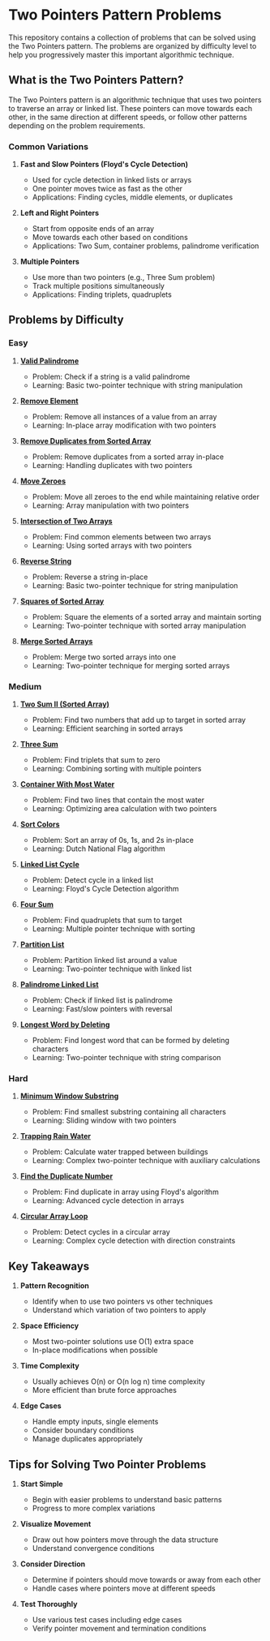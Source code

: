 # Two Pointers Pattern Problems

This repository contains a collection of problems that can be solved using the Two Pointers pattern. The problems are organized by difficulty level to help you progressively master this important algorithmic technique.

## What is the Two Pointers Pattern?

The Two Pointers pattern is an algorithmic technique that uses two pointers to traverse an array or linked list. These pointers can move towards each other, in the same direction at different speeds, or follow other patterns depending on the problem requirements.

### Common Variations

1. **Fast and Slow Pointers (Floyd's Cycle Detection)**
   - Used for cycle detection in linked lists or arrays
   - One pointer moves twice as fast as the other
   - Applications: Finding cycles, middle elements, or duplicates

2. **Left and Right Pointers**
   - Start from opposite ends of an array
   - Move towards each other based on conditions
   - Applications: Two Sum, container problems, palindrome verification

3. **Multiple Pointers**
   - Use more than two pointers (e.g., Three Sum problem)
   - Track multiple positions simultaneously
   - Applications: Finding triplets, quadruplets

## Problems by Difficulty

### Easy
1. [**Valid Palindrome**](ValidPalindrome.java)
   - Problem: Check if a string is a valid palindrome
   - Learning: Basic two-pointer technique with string manipulation

2. [**Remove Element**](RemoveElement.java)
   - Problem: Remove all instances of a value from an array
   - Learning: In-place array modification with two pointers

3. [**Remove Duplicates from Sorted Array**](RemoveDuplicatesSorted.java)
   - Problem: Remove duplicates from a sorted array in-place
   - Learning: Handling duplicates with two pointers

4. [**Move Zeroes**](MoveZeroes.java)
   - Problem: Move all zeroes to the end while maintaining relative order
   - Learning: Array manipulation with two pointers

5. [**Intersection of Two Arrays**](IntersectionArrays.java)
   - Problem: Find common elements between two arrays
   - Learning: Using sorted arrays with two pointers

6. [**Reverse String**](ReverseString.java)
   - Problem: Reverse a string in-place
   - Learning: Basic two-pointer technique for string manipulation

7. [**Squares of Sorted Array**](SquaresSortedArray.java)
   - Problem: Square the elements of a sorted array and maintain sorting
   - Learning: Two-pointer technique with sorted array manipulation

8. [**Merge Sorted Arrays**](MergeSortedArrays.java)
   - Problem: Merge two sorted arrays into one
   - Learning: Two-pointer technique for merging sorted arrays

### Medium
1. [**Two Sum II (Sorted Array)**](TwoSumSorted.java)
   - Problem: Find two numbers that add up to target in sorted array
   - Learning: Efficient searching in sorted arrays

2. [**Three Sum**](ThreeSum.java)
   - Problem: Find triplets that sum to zero
   - Learning: Combining sorting with multiple pointers

3. [**Container With Most Water**](ContainerWithMostWater.java)
   - Problem: Find two lines that contain the most water
   - Learning: Optimizing area calculation with two pointers

4. [**Sort Colors**](SortColors.java)
   - Problem: Sort an array of 0s, 1s, and 2s in-place
   - Learning: Dutch National Flag algorithm

5. [**Linked List Cycle**](LinkedListCycle.java)
   - Problem: Detect cycle in a linked list
   - Learning: Floyd's Cycle Detection algorithm

6. [**Four Sum**](FourSum.java)
   - Problem: Find quadruplets that sum to target
   - Learning: Multiple pointer technique with sorting

7. [**Partition List**](PartitionList.java)
   - Problem: Partition linked list around a value
   - Learning: Two-pointer technique with linked list

8. [**Palindrome Linked List**](PalindromeLinkedList.java)
   - Problem: Check if linked list is palindrome
   - Learning: Fast/slow pointers with reversal

9. [**Longest Word by Deleting**](LongestWordDeleting.java)
   - Problem: Find longest word that can be formed by deleting characters
   - Learning: Two-pointer technique with string comparison

### Hard
1. [**Minimum Window Substring**](MinWindowSubstring.java)
   - Problem: Find smallest substring containing all characters
   - Learning: Sliding window with two pointers

2. [**Trapping Rain Water**](TrappingRainWater.java)
   - Problem: Calculate water trapped between buildings
   - Learning: Complex two-pointer technique with auxiliary calculations

3. [**Find the Duplicate Number**](FindDuplicateNumber.java)
   - Problem: Find duplicate in array using Floyd's algorithm
   - Learning: Advanced cycle detection in arrays

4. [**Circular Array Loop**](CircularArrayLoop.java)
   - Problem: Detect cycles in a circular array
   - Learning: Complex cycle detection with direction constraints

## Key Takeaways

1. **Pattern Recognition**
   - Identify when to use two pointers vs other techniques
   - Understand which variation of two pointers to apply

2. **Space Efficiency**
   - Most two-pointer solutions use O(1) extra space
   - In-place modifications when possible

3. **Time Complexity**
   - Usually achieves O(n) or O(n log n) time complexity
   - More efficient than brute force approaches

4. **Edge Cases**
   - Handle empty inputs, single elements
   - Consider boundary conditions
   - Manage duplicates appropriately

## Tips for Solving Two Pointer Problems

1. **Start Simple**
   - Begin with easier problems to understand basic patterns
   - Progress to more complex variations

2. **Visualize Movement**
   - Draw out how pointers move through the data structure
   - Understand convergence conditions

3. **Consider Direction**
   - Determine if pointers should move towards or away from each other
   - Handle cases where pointers move at different speeds

4. **Test Thoroughly**
   - Use various test cases including edge cases
   - Verify pointer movement and termination conditions